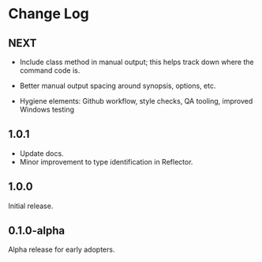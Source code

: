 # Change Log

## NEXT

- Include class method in manual output; this helps track down where the command code is.

- Better manual output spacing around synopsis, options, etc.

- Hygiene elements: Github workflow, style checks, QA tooling, improved Windows testing

## 1.0.1

- Update docs.
- Minor improvement to type identification in Reflector.

## 1.0.0

Initial release.

## 0.1.0-alpha

Alpha release for early adopters.

